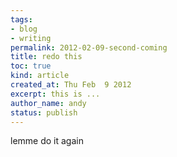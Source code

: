 ```yaml
---
tags:
- blog
- writing
permalink: 2012-02-09-second-coming
title: redo this
toc: true
kind: article
created_at: Thu Feb  9 2012
excerpt: this is ...
author_name: andy
status: publish
---
```


lemme do it again
